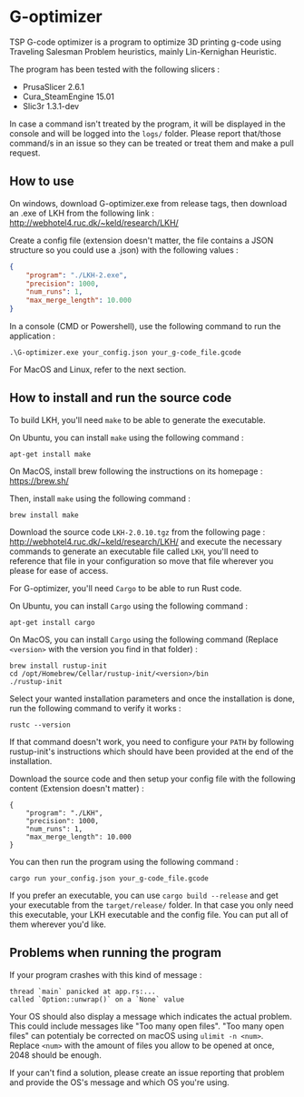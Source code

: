 # G-optimizer

TSP G-code optimizer is a program to optimize 3D printing g-code using Traveling Salesman Problem heuristics, mainly Lin-Kernighan Heuristic.

The program has been tested with the following slicers :
- PrusaSlicer 2.6.1
- Cura_SteamEngine 15.01
- Slic3r 1.3.1-dev

In case a command isn't treated by the program, it will be displayed in the console and will be logged into the `logs/` folder.
Please report that/those command/s in an issue so they can be treated or treat them and make a pull request.

## How to use

On windows, download G-optimizer.exe from release tags, then download an .exe of LKH from the following link : http://webhotel4.ruc.dk/~keld/research/LKH/

Create a config file (extension doesn't matter, the file contains a JSON structure so you could use a .json) with the following values :
```JSON
{
    "program": "./LKH-2.exe",
    "precision": 1000,
    "num_runs": 1,
    "max_merge_length": 10.000
}
```

In a console (CMD or Powershell), use the following command to run the application :
```
.\G-optimizer.exe your_config.json your_g-code_file.gcode
```

For MacOS and Linux, refer to the next section.

## How to install and run the source code

To build LKH, you'll need `make` to be able to generate the executable.

On Ubuntu, you can install `make` using the following command : 
```
apt-get install make
```

On MacOS, install brew following the instructions on its homepage : https://brew.sh/

Then, install `make` using the following command :
```
brew install make
```

Download the source code `LKH-2.0.10.tgz` from the following page : http://webhotel4.ruc.dk/~keld/research/LKH/ and execute the necessary commands to generate an executable file called `LKH`, you'll need to reference that file in your configuration so move that file wherever you please for ease of access.

For G-optimizer, you'll need `Cargo` to be able to run Rust code.

On Ubuntu, you can install `Cargo` using the following command :
```
apt-get install cargo
```

On MacOS, you can install `Cargo` using the following command (Replace `<version>` with the version you find in that folder) :
```
brew install rustup-init
cd /opt/Homebrew/Cellar/rustup-init/<version>/bin
./rustup-init
```

Select your wanted installation parameters and once the installation is done, run the following command to verify it works :
```
rustc --version
```

If that command doesn't work, you need to configure your `PATH` by following rustup-init's instructions which should have been provided at the end of the installation.

Download the source code and then setup your config file with the following content (Extension doesn't matter) :
```
{
    "program": "./LKH",
    "precision": 1000,
    "num_runs": 1,
    "max_merge_length": 10.000
}
```

You can then run the program using the following command :
```
cargo run your_config.json your_g-code_file.gcode
```

If you prefer an executable, you can use `cargo build --release` and get your executable from the `target/release/` folder. In that case you only need this executable, your LKH executable and the config file. You can put all of them wherever you'd like.

## Problems when running the program

If your program crashes with this kind of message :
```
thread `main` panicked at app.rs:...
called `Option::unwrap()` on a `None` value
```

Your OS should also display a message which indicates the actual problem. This could include messages like "Too many open files". "Too many open files" can potentialy be corrected on macOS using `ulimit -n <num>`. Replace `<num>` with the amount of files you allow to be opened at once, 2048 should be enough. 

If your can't find a solution, please create an issue reporting that problem and provide the OS's message and which OS you're using.